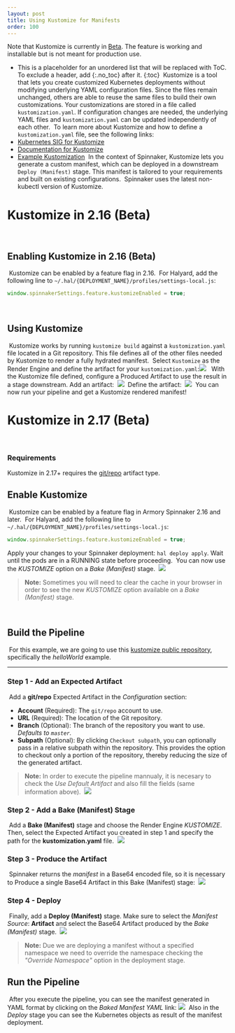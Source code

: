 ```yaml
---
layout: post
title: Using Kustomize for Manifests
order: 100
---
```

Note that Kustomize is currently in [Beta](https://kb.armory.io/releases/early-release-beta-GA/). The feature is working and installable but is not meant for production use.
​
​
* This is a placeholder for an unordered list that will be replaced with ToC. To exclude a header, add {:.no_toc} after it.
{:toc}
​
​
Kustomize is a tool that lets you create customized Kubernetes deployments without modifying underlying YAML configuration files. Since the files remain unchanged, others are able to reuse the same files to build their own customizations. Your customizations are stored in a file called `kustomization.yaml`. If configuration changes are needed, the underlying YAML files and `kustomization.yaml` can be updated independently of each other.
​
To learn more about Kustomize and how to define a `kustomization.yaml` file, see the following links:
​
* [Kubernetes SIG for Kustomize](https://github.com/kubernetes-sigs/kustomize)
* [Documentation for Kustomize](https://github.com/kubernetes-sigs/kustomize/tree/master/docs)
* [Example Kustomization](https://github.com/kubernetes-sigs/kustomize/tree/master/examples/wordpress)
​
In the context of Spinnaker, Kustomize lets you generate a custom manifest, which can be deployed in a downstream `Deploy (Manifest)` stage. This manifest is tailored to your requirements and built on existing configurations.
​
Spinnaker uses the latest non-kubectl version of Kustomize. 
​

# Kustomize in 2.16 (Beta)
​
## Enabling Kustomize in 2.16 (Beta)
​
Kustomize can be enabled by a feature flag in 2.16.
​
For Halyard, add the following line to `~/.hal/{DEPLOYMENT_NAME}/profiles/settings-local.js`:
​
```javascript
window.spinnakerSettings.feature.kustomizeEnabled = true;
```
​
## Using Kustomize
​
Kustomize works by running `kustomize build` against a `kustomization.yaml` file located in a Git repository. This file defines all of the other files needed by Kustomize to render a fully hydrated manifest.
​
Select `Kustomize` as the Render Engine and define the artifact for your `kustomization.yaml`:
​
![](/images/kustomize-render-engine.png)
​
​
With the Kustomize file defined, configure a Produced Artifact to use the result in a stage downstream.
Add an artifact:
​
![](/images/kustomize-add-artifact.png)
​
Define the artifact:
​
![](/images/kustomize-define-artifact.png)
​
You can now run your pipeline and get a Kustomize rendered manifest!
​
# Kustomize in 2.17 (Beta)
​
### Requirements
Kustomize in 2.17+ requires the [git/repo](https://www.spinnaker.io/reference/artifacts/types/git-repo/) artifact type. 
​
## Enable Kustomize
​
Kustomize can be enabled by a feature flag in Armory Spinnaker 2.16 and later.
​
For Halyard, add the following line to `~/.hal/{DEPLOYMENT_NAME}/profiles/settings-local.js`:
​
```javascript
window.spinnakerSettings.feature.kustomizeEnabled = true;
```

Apply your changes to your Spinnaker deployment:  `hal deploy apply`. Wait until the pods are in a RUNNING state before proceeding.
​
You can now use the *KUSTOMIZE* option on a _Bake (Manifest)_ stage.
​
![](/images/kustomize-enable.png)
​
> **Note:** Sometimes you will need to clear the cache in your browser in order to see the new *KUSTOMIZE* option available on a _Bake (Manifest)_ stage. 

​
## Build the Pipeline
​
For this example, we are going to use this [kustomize public repository](https://github.com/kubernetes-sigs/kustomize), specifically the *helloWorld* example.
* * *
### Step 1 - Add an Expected Artifact
​
Add a **git/repo** Expected Artifact in the _Configuration_ section:
​
- **Account** (Required): The `git/repo` account to use. 
- **URL** (Required): The location of the Git repository.
- **Branch** (Optional): The branch of the repository you want to use. _Defaults to  `master`._ 
- **Subpath** (Optional): By clicking `Checkout subpath`, you can optionally pass in a relative subpath within the repository. This provides the option to checkout only a portion of the repository, thereby reducing the size of the generated artifact.
​
> **Note:** In order to execute the pipeline mannualy, it is necesary to check the *Use Default Artifact* and also fill the fields (same information above).
​
![](/images/kustomize-expected-artifact.png)
​

### Step 2 - Add a Bake (Manifest) Stage
​
Add a **Bake (Manifest)** stage and choose the Render Engine *KUSTOMIZE*. Then, select the Expected Artifact you created in step 1 and specify the path for the **kustomization.yaml** file.
​
 ![](/images/kustomize-bake.png)
​
### Step 3 - Produce the Artifact
​
Spinnaker returns the _manifest_ in a Base64 encoded file, so it is necessary to Produce a single Base64 Artifact in this Bake (Manifest) stage:
​
![](/images/kustomize-base64.png)
​
### Step 4 - Deploy
​
Finally, add a **Deploy (Manifest)** stage. Make sure to select the _Manifest Source_: **Artifact** and select the Base64 Artifact produced by the _Bake (Manifest)_ stage.
​
![](/images/kustomize-deploy.png)
​
> **Note:** Due we are deploying a manifest without a specified namespace we need to override the namespace checking the _"Override Namespace"_ option in the deployment stage.

## Run the Pipeline
​
After you execute the pipeline, you can see the manifest generated in YAML format by clicking on the _Baked Manifest YAML_ link: 
​
![](/images/kustomize-execution.png)
​
Also in the _Deploy_ stage you can see the Kubernetes objects as result of the manifest deployment.